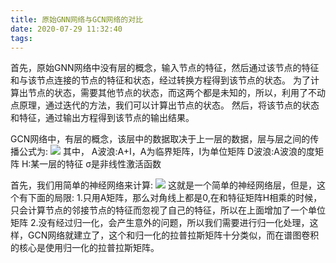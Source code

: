 ```yaml
---
title: 原始GNN网络与GCN网络的对比
date: 2020-07-29 11:32:40
tags:
---
```


首先，原始GNN网络中没有层的概念，输入节点的特征，然后通过该节点的特征和与该节点连接的节点的特征和状态，经过转换方程得到该节点的状态。
为了计算出节点的状态，需要其他节点的状态，而这两个都是未知的，所以，利用了不动点原理，通过迭代的方法，我们可以计算出节点的状态。
然后，将该节点的状态和特征，通过输出方程得到该节点的输出结果。

GCN网络中，有层的概念，该层中的数据取决于上一层的数据，层与层之间的传播公式为:
![](GCN传播方程.png)
其中，
A波浪:A+I，A为临界矩阵，I为单位矩阵
D波浪:A波浪的度矩阵
H:某一层的特征
σ是非线性激活函数

首先，我们用简单的神经网络来计算:
![](GCN公式1.png)
这就是一个简单的神经网络层，但是，这个有下面的局限:
1.只用A矩阵，那么对角线上都是0,在和特征矩阵H相乘的时候，只会计算节点的邻接节点的特征而忽视了自己的特征，所以在上面增加了一个单位矩阵
2.没有经过归一化，会产生意外的问题，所以我们需要进行归一化处理，这样，GCN网络就建立了，这个和归一化的拉普拉斯矩阵十分类似，而在谱图卷积的核心是使用归一化的拉普拉斯矩阵。


